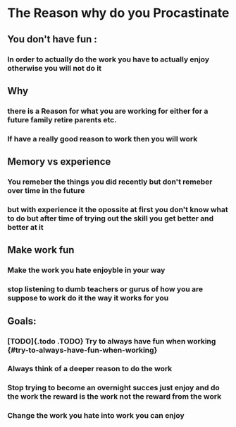 # The Reason why do you Procastinate

## You don\'t have fun :

### In order to actually do the work you have to actually enjoy otherwise you will not do it

## Why

### there is a Reason for what you are working for either for a future family retire parents etc.

### If have a really good reason to work then you will work

## Memory vs experience

### You remeber the things you did recently but don\'t remeber over time in the future

### but with experience it the opossite at first you don\'t know what to do but after time of trying out the skill you get better and better at it

## Make work fun

### Make the work you hate enjoyble in your way

### stop listening to dumb teachers or gurus of how you are suppose to work do it the way it works for you

## Goals:

### [TODO]{.todo .TODO} Try to always have fun when working {#try-to-always-have-fun-when-working}

### Always think of a deeper reason to do the work

### Stop trying to become an overnight succes just enjoy and do the work the reward is the work not the reward from the work

### Change the work you hate into work you can enjoy
